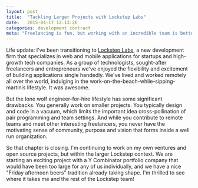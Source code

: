 ```yaml
---
layout: post
title:  "Tackling Larger Projects with Lockstep Labs"
date:   2015-04-17 12:13:26
categories: development contract
meta: "Freelancing is fun, but working with an incredible team is better."
---
```


Life update: I've been transitioning to [Lockstep Labs][lockstep],
a new development firm that specializes in web and mobile applications for
startups and high-growth tech companies. As a group of technologists, sought-after
freelancers and entrepreneurs we've
enjoyed the flexibility and excitement of building applications single handedly.
We've lived and worked remotely all over the world, indulging in the
work-on-the-beach-while-sipping-martinis lifestyle. It was awesome.

But the lone wolf engineer-for-hire lifestyle has some significant drawbacks.
You generally work on smaller projects. You typically design and code in a
vacuum, which limits the important idea cross-pollination of pair
programming and team settings. And while you contribute to remote teams
and meet other interesting freelancers, you never have the motivating sense of
community, purpose and vision that forms inside a well run organization.

So that chapter is closing. I'm continuing to work on my own ventures and open
source projects, but within the larger Lockstep context. We are
starting an exciting project with a Y Combinator portfolio company that would
have been too large for any of us individually, and we have a nice "Friday
afternoon beers" tradition already taking shape. I'm thrilled to see where it
takes me and the rest of the Lockstep team!

[lockstep]: https://www.locksteplabs.com/
